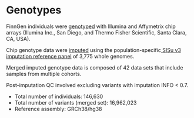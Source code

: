 # Genotypes

FinnGen individuals were [genotyped](genotype-data.md) with Illumina and Affymetrix chip arrays \(Illumina Inc., San Diego, and Thermo Fisher Scientific, Santa Clara, CA, USA\).

Chip genotype data were [imputed](genotype-imputation.md) using the population-specific[ SISu v3 imputation reference panel](sisu-reference-panel.md) of 3,775 whole genomes.

Merged imputed genotype data is composed of 42 data sets that include samples from multiple cohorts.

Post-imputation QC involved excluding variants with imputation INFO &lt; 0.7.

* Total number of individuals: 146,630
* Total number of variants \(merged set\): 16,962,023
* Reference assembly: GRCh38/hg38

